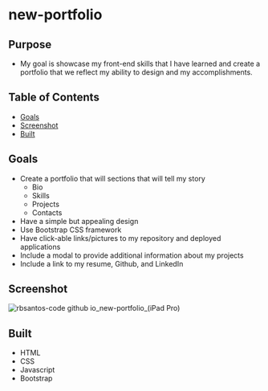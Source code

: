 # new-portfolio

## Purpose
* My goal is showcase my front-end skills that I have learned and create a portfolio that we reflect my ability to design and my accomplishments.

## Table of Contents
* [Goals](#Goals)
* [Screenshot](#Screenshot)
* [Built](#Built)

## Goals
* Create a portfolio that will sections that will tell my story
  * Bio
  * Skills
  * Projects
  * Contacts
* Have a simple but appealing design
* Use Bootstrap CSS framework
* Have click-able links/pictures to my repository and deployed applications
* Include a modal to provide additional information about my projects
* Include a link to my resume, Github, and LinkedIn

## Screenshot
![rbsantos-code github io_new-portfolio_(iPad Pro)](https://user-images.githubusercontent.com/77135925/132144583-a341ec26-a142-471a-996d-96e728f2452f.png)


## Built
* HTML
* CSS
* Javascript
* Bootstrap
